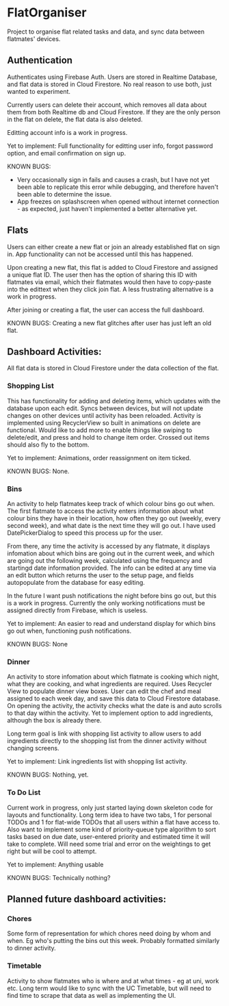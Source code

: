 # FlatOrganiser
Project to organise flat related tasks and data, and sync data between flatmates' devices.

## Authentication
Authenticates using Firebase Auth. Users are stored in Realtime Database, and flat data is stored in Cloud Firestore. No real reason to use both, just wanted to experiment.

Currently users can delete their account, which removes all data about them from both Realtime db and Cloud Firestore. If they are the only person in the flat on delete, the flat data is also deleted.

Editting account info is a work in progress.

Yet to implement: Full functionality for editting user info, forgot password option, and email confirmation on sign up.

KNOWN BUGS: 
 - Very occasionally sign in fails and causes a crash, but I have not yet been able to replicate this error while debugging, and therefore haven't been able to determine the issue.
 - App freezes on splashscreen when opened without internet connection - as expected, just haven't implemented a better alternative yet.

## Flats
Users can either create a new flat or join an already established flat on sign in. App functionality can not be accessed until this has happened.

Upon creating a new flat, this flat is added to Cloud Firestore and assigned a unique flat ID. The user then has the option of sharing this ID with flatmates via email, which their flatmates would then have to copy-paste into the edittext when they click join flat. A less frustrating alternative is a work in progress.

After joining or creating a flat, the user can access the full dashboard.

KNOWN BUGS: Creating a new flat glitches after user has just left an old flat.

## Dashboard Activities:
All flat data is stored in Cloud Firestore under the data collection of the flat.

### Shopping List
This has functionality for adding and deleting items, which updates with the database upon each edit. Syncs between devices, but will not update changes on other devices until activity has been reloaded. Activity is implemented using RecyclerView so built in animations on delete are functional. Would like to add more to enable things like swiping to delete/edit, and press and hold to change item order. Crossed out items should also fly to the bottom.

Yet to implement: Animations, order reassignment on item ticked.

KNOWN BUGS: None.

### Bins
An activity to help flatmates keep track of which colour bins go out when. The first flatmate to access the activity enters information about what colour bins they have in their location, how often they go out (weekly, every second week), and what date is the next time they will go out. I have used DatePickerDialog to speed this process up for the user.

From there, any time the activity is accessed by any flatmate, it displays infomation about which bins are going out in the current week, and which are going out the following week, calculated using the frequency and startingd date information provided. The info can be edited at any time via an edit button which returns the user to the setup page, and fields autopopulate from the database for easy editing.

In the future I want push notifications the night before bins go out, but this is a work in progress. Currently the only working notifications must be assigned directly from Firebase, which is useless.

Yet to implement: An easier to read and understand display for which bins go out when, functioning push notifications.

KNOWN BUGS: None

### Dinner
An activity to store infomation about which flatmate is cooking which night, what they are cooking, and what ingredients are required. Uses Recycler View to populate dinner view boxes. User can edit the chef and meal assigned to each week day, and save this data to Cloud Firestore database. On opening the activity, the activity checks what the date is and auto scrolls to that day within the activity. Yet to implement option to add ingredients, although the box is already there.

Long term goal is link with shopping list activity to allow users to add ingredients directly to the shopping list from the dinner activity without changing screens.

Yet to implement: Link ingredients list with shopping list activity.

KNOWN BUGS: Nothing, yet.


### To Do List
Current work in progress, only just started laying down skeleton code for layouts and functionality. Long term idea to have two tabs, 1 for personal TODOs and 1 for flat-wide TODOs that all users within a flat have access to. Also want to implement some kind of priority-queue type algorithm to sort tasks based on due date, user-entered priority and estimated time it will take to complete. Will need some trial and error on the weightings to get right but will be cool to attempt.

Yet to implement: Anything usable

KNOWN BUGS: Technically nothing?

## Planned future dashboard activities:

### Chores
Some form of representation for which chores need doing by whom and when. Eg who's putting the bins out this week. Probably formatted similarly to dinner activity.

### Timetable
Activity to show flatmates who is where and at what times - eg at uni, work etc. Long term would like to sync with the UC Timetable, but will need to find time to scrape that data as well as implementing the UI.
